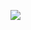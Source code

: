 ![](https://komarev.com/ghpvc/?username=dulfackerhisham&color=brightgreen&style=plastic&abbreviated=true&base=250)
